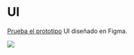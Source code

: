 # UI

[Prueba el prototipo](https://www.figma.com/proto/5k6auQpXa0h3sUmqCQxPgb/Lawyers-hub-landing-page-design-(Community)?node-id=2%3A0&scaling=min-zoom&page-id=0%3A1) UI diseñado en Figma.

![](assets/img/abogabot-landing-page-figma.jpg)